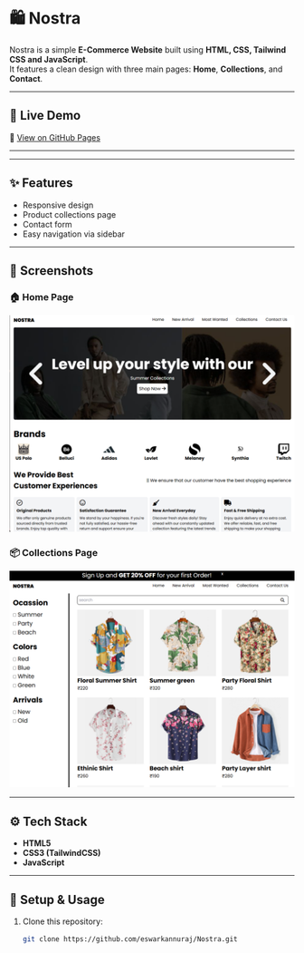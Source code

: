 # 🛍️ Nostra

Nostra is a simple **E-Commerce Website** built using **HTML, CSS, Tailwind CSS and JavaScript**.  
It features a clean design with three main pages: **Home**, **Collections**, and **Contact**.

---

## 🚀 Live Demo
🔗 [View on GitHub Pages](https://eswarkannuraj.github.io/Nostra/)

---


---

## ✨ Features
- Responsive design
- Product collections page
- Contact form
- Easy navigation via sidebar

---

## 📸 Screenshots

### 🏠 Home Page
![Home Page](images/screenshot/home.png)

### 📦 Collections Page
![Collections Page](images/screenshot/collection.png)


---

## ⚙️ Tech Stack
- **HTML5**
- **CSS3 (TailwindCSS)**
- **JavaScript**

---

## 📝 Setup & Usage
1. Clone this repository:
   ```bash
   git clone https://github.com/eswarkannuraj/Nostra.git

